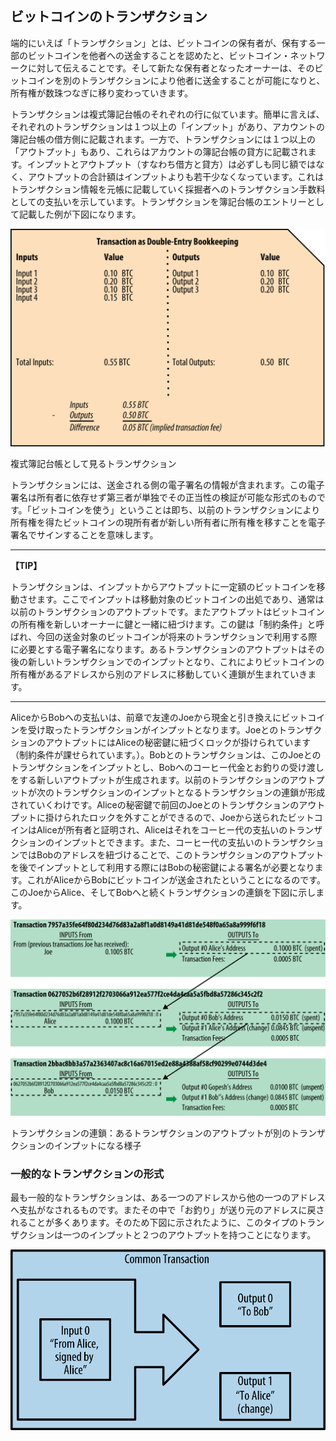 ## ビットコインのトランザクション

端的にいえば「トランザクション」とは、ビットコインの保有者が、保有する一部のビットコインを他者への送金することを認めたと、ビットコイン・ネットワークに対して伝えることです。そして新たな保有者となったオーナーは、そのビットコインを別のトランザクションにより他者に送金することが可能になりと、所有権が数珠つなぎに移り変わっていきます。

トランザクションは複式簿記台帳のそれぞれの行に似ています。簡単に言えば、それぞれのトランザクションは１つ以上の「インプット」があり、アカウントの簿記台帳の借方側に記載されます。一方で、トランザクションには１つ以上の「アウトプット」もあり、これらはアカウントの簿記台帳の貸方に記載されます。インプットとアウトプット（すなわち借方と貸方）は必ずしも同じ額ではなく、アウトプットの合計額はインプットよりも若干少なくなっています。これはトランザクション情報を元帳に記載していく採掘者へのトランザクション手数料としての支払いを示しています。トランザクションを簿記台帳のエントリーとして記載した例が下図になります。

!["複式簿記台帳として見るトランザクション"](00_images/msbt_0203.png "複式簿記台帳として見るトランザクション")

複式簿記台帳として見るトランザクション

トランザクションには、送金される側の電子署名の情報が含まれます。この電子署名は所有者に依存せず第三者が単独でその正当性の検証が可能な形式のものです。「ビットコインを使う」ということは即ち、以前のトランザクションにより所有権を得たビットコインの現所有者が新しい所有者に所有権を移すことを電子署名でサインすることを意味します。



---
**【TIP】**

トランザクションは、インプットからアウトプットに一定額のビットコインを移動させます。ここでインプットは移動対象のビットコインの出処であり、通常は以前のトランザクションのアウトプットです。またアウトプットはビットコインの所有権を新しいオーナーに鍵と一緒に紐づけます。この鍵は「制約条件」と呼ばれ、今回の送金対象のビットコインが将来のトランザクションで利用する際に必要とする電子署名になります。あるトランザクションのアウトプットはその後の新しいトランザクションでのインプットとなり、これによりビットコインの所有権があるアドレスから別のアドレスに移動していく連鎖が生まれていきます。

---

AliceからBobへの支払いは、前章で友達のJoeから現金と引き換えにビットコインを受け取ったトランザクションがインプットとなります。JoeとのトランザクションのアウトプットにはAliceの秘密鍵に紐づくロックが掛けられています（制約条件が課せられています。）。Bobとのトランザクションは、このJoeとのトランザクションをインプットとし、Bobへのコーヒー代金とお釣りの受け渡しをする新しいアウトプットが生成されます。以前のトランザクションのアウトプットが次のトランザクションのインプットとなるトランザクションの連鎖が形成されていくわけです。Aliceの秘密鍵で前回のJoeとのトランザクションのアウトプットに掛けられたロックを外すことができるので、Joeから送られたビットコインはAliceが所有者と証明され、Aliceはそれをコーヒー代の支払いのトランザクションのインプットとできます。また、コーヒー代の支払いのトランザクションではBobのアドレスを紐づけることで、このトランザクションのアウトプットを後でインプットとして利用する際にはBobの秘密鍵による署名が必要となります。これがAliceからBobにビットコインが送金されたということになるのです。このJoeからAlice、そしてBobへと続くトランザクションの連鎖を下図に示します。

!["トランザクションの連鎖：あるトランザクションのアウトプットが別のトランザクションのインプットになる様子"](00_images/msbt_0204.png "トランザクションの連鎖：あるトランザクションのアウトプットが別のトランザクションのインプットになる様子")

トランザクションの連鎖：あるトランザクションのアウトプットが別のトランザクションのインプットになる様子

### 一般的なトランザクションの形式
最も一般的なトランザクションは、ある一つのアドレスから他の一つのアドレスへ支払がなされるものです。またその中で「お釣り」が送り元のアドレスに戻されることが多くあります。そのため下図に示されたように、このタイプのトランザクションは一つのインプットと２つのアウトプットを持つことになります。

!["最も一般的なトランザクション"](00_images/msbt_0205.png "最も一般的なトランザクション")
